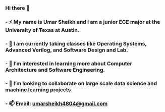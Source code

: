 ### Hi there 👋
### - ⚡ My name is Umar Sheikh and I am a junior ECE major at the University of Texas at Austin. 
### - 🌱 I am currently taking classes like Operating Systems, Advanced Verilog, and Software Design and Lab. 
### - 🤔 I’m interested in learning more about Computer Architecture and Software Engineering. 
### - 💞️ I’m looking to collaborate on large scale data science and machine learning projects
### - 📫 Email: umarsheikh4804@gmail.com


<!--
**umarsheikh3804/umarsheikh3804** is a ✨ _special_ ✨ repository because its `README.md` (this file) appears on your GitHub profile.

Here are some ideas to get you started:

- 🔭 I’m currently working on ...
- 🌱 I’m currently learning ...
- 👯 I’m looking to collaborate on ...
- 🤔 I’m looking for help with ...
- 💬 Ask me about ...
- 📫 How to reach me: ...
- 😄 Pronouns: ...
- ⚡ Fun fact: ...
-->

